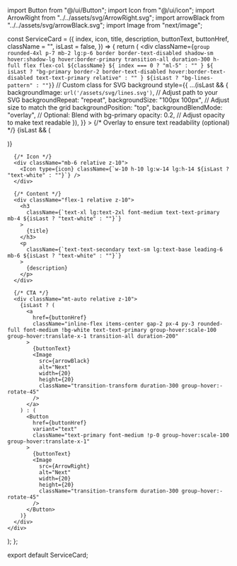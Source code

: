 import Button from "@/ui/Button";
import Icon from "@/ui/icon";
import ArrowRight from "../../assets/svg/ArrowRight.svg";
import arrowBlack from "../../assets/svg/arrowBlack.svg";
import Image from "next/image";

const ServiceCard = ({
  index,
  icon,
  title,
  description,
  buttonText,
  buttonHref,
  className = "",
  isLast = false,
}) => {
  return (
    <div
      className={`group rounded-4xl p-7 mb-2 lg:p-6 border border-text-disabled shadow-sm hover:shadow-lg hover:border-primary transition-all duration-300 h-full flex flex-col ${className} ${
        index === 0 ? "ml-5" : ""
      } ${
        isLast
          ? "bg-primary border-2 border-text-disabled hover:border-text-disabled text-text-primary relative"
          : ""
      } ${isLast ? "bg-lines-pattern" : ""}`} // Custom class for SVG background
      style={{
        ...(isLast && {
          backgroundImage: `url('/assets/svg/lines.svg')`, // Adjust path to your SVG
          backgroundRepeat: "repeat",
          backgroundSize: "100px 100px", // Adjust size to match the grid
          backgroundPosition: "top",
          backgroundBlendMode: "overlay", // Optional: Blend with bg-primary
          opacity: 0.2, // Adjust opacity to make text readable
        }),
      }}
    >
      {/* Overlay to ensure text readability (optional) */}
      {isLast && (
        <div className="absolute inset-0 bg-primary opacity-80 z-[-1]"></div>
      )}

      {/* Icon */}
      <div className="mb-6 relative z-10">
        <Icon type={icon} className={`w-10 h-10 lg:w-14 lg:h-14 ${isLast ? "text-white" : ""}`} />
      </div>

      {/* Content */}
      <div className="flex-1 relative z-10">
        <h3
          className={`text-xl lg:text-2xl font-medium text-text-primary mb-4 ${isLast ? "text-white" : ""}`}
        >
          {title}
        </h3>
        <p
          className={`text-text-secondary text-sm lg:text-base leading-6 mb-6 ${isLast ? "text-white" : ""}`}
        >
          {description}
        </p>
      </div>

      {/* CTA */}
      <div className="mt-auto relative z-10">
        {isLast ? (
          <a
            href={buttonHref}
            className="inline-flex items-center gap-2 px-4 py-3 rounded-full font-medium !bg-white text-text-primary group-hover:scale-100 group-hover:translate-x-1 transition-all duration-200"
          >
            {buttonText}
            <Image
              src={arrowBlack}
              alt="Next"
              width={20}
              height={20}
              className="transition-transform duration-300 group-hover:-rotate-45"
            />
          </a>
        ) : (
          <Button
            href={buttonHref}
            variant="text"
            className="text-primary font-medium !p-0 group-hover:scale-100 group-hover:translate-x-1"
          >
            {buttonText}
            <Image
              src={ArrowRight}
              alt="Next"
              width={20}
              height={20}
              className="transition-transform duration-300 group-hover:-rotate-45"
            />
          </Button>
        )}
      </div>
    </div>
  );
};

export default ServiceCard;